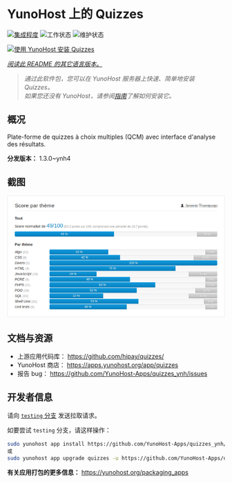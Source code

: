 <!--
注意：此 README 由 <https://github.com/YunoHost/apps/tree/master/tools/readme_generator> 自动生成
请勿手动编辑。
-->

# YunoHost 上的 Quizzes

[![集成程度](https://dash.yunohost.org/integration/quizzes.svg)](https://ci-apps.yunohost.org/ci/apps/quizzes/) ![工作状态](https://ci-apps.yunohost.org/ci/badges/quizzes.status.svg) ![维护状态](https://ci-apps.yunohost.org/ci/badges/quizzes.maintain.svg)

[![使用 YunoHost 安装 Quizzes](https://install-app.yunohost.org/install-with-yunohost.svg)](https://install-app.yunohost.org/?app=quizzes)

*[阅读此 README 的其它语言版本。](./ALL_README.md)*

> *通过此软件包，您可以在 YunoHost 服务器上快速、简单地安装 Quizzes。*  
> *如果您还没有 YunoHost，请参阅[指南](https://yunohost.org/install)了解如何安装它。*

## 概况

Plate-forme de quizzes à choix multiples (QCM) avec interface d'analyse des résultats.


**分发版本：** 1.3.0~ynh4

## 截图

![Quizzes 的截图](./doc/screenshots/score_par_theme.png)

## 文档与资源

- 上游应用代码库： <https://github.com/hipay/quizzes/>
- YunoHost 商店： <https://apps.yunohost.org/app/quizzes>
- 报告 bug： <https://github.com/YunoHost-Apps/quizzes_ynh/issues>

## 开发者信息

请向 [`testing` 分支](https://github.com/YunoHost-Apps/quizzes_ynh/tree/testing) 发送拉取请求。

如要尝试 `testing` 分支，请这样操作：

```bash
sudo yunohost app install https://github.com/YunoHost-Apps/quizzes_ynh/tree/testing --debug
或
sudo yunohost app upgrade quizzes -u https://github.com/YunoHost-Apps/quizzes_ynh/tree/testing --debug
```

**有关应用打包的更多信息：** <https://yunohost.org/packaging_apps>

